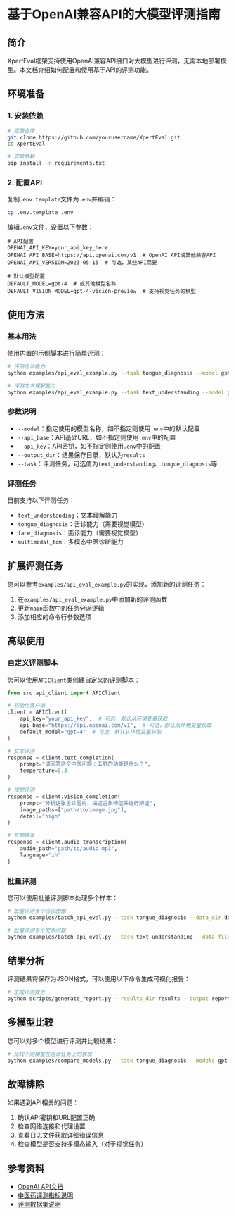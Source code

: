 # 基于OpenAI兼容API的大模型评测指南

## 简介

XpertEval框架支持使用OpenAI兼容API接口对大模型进行评测，无需本地部署模型。本文档介绍如何配置和使用基于API的评测功能。

## 环境准备

### 1. 安装依赖

```bash
# 克隆仓库
git clone https://github.com/yourusername/XpertEval.git
cd XpertEval

# 安装依赖
pip install -r requirements.txt
```

### 2. 配置API

复制`.env.template`文件为`.env`并编辑：

```bash
cp .env.template .env
```

编辑`.env`文件，设置以下参数：

```
# API配置
OPENAI_API_KEY=your_api_key_here
OPENAI_API_BASE=https://api.openai.com/v1  # OpenAI API或其他兼容API
OPENAI_API_VERSION=2023-05-15  # 可选，某些API需要

# 默认模型配置
DEFAULT_MODEL=gpt-4  # 或其他模型名称
DEFAULT_VISION_MODEL=gpt-4-vision-preview  # 支持视觉任务的模型
```

## 使用方法

### 基本用法

使用内置的示例脚本进行简单评测：

```bash
# 评测舌诊能力
python examples/api_eval_example.py --task tongue_diagnosis --model gpt-4-vision-preview

# 评测文本理解能力
python examples/api_eval_example.py --task text_understanding --model gpt-4
```

### 参数说明

- `--model`：指定使用的模型名称，如不指定则使用`.env`中的默认配置
- `--api_base`：API基础URL，如不指定则使用`.env`中的配置
- `--api_key`：API密钥，如不指定则使用`.env`中的配置
- `--output_dir`：结果保存目录，默认为`results`
- `--task`：评测任务，可选值为`text_understanding`、`tongue_diagnosis`等

### 评测任务

目前支持以下评测任务：

- `text_understanding`：文本理解能力
- `tongue_diagnosis`：舌诊能力（需要视觉模型）
- `face_diagnosis`：面诊能力（需要视觉模型）
- `multimodal_tcm`：多模态中医诊断能力

## 扩展评测任务

您可以参考`examples/api_eval_example.py`的实现，添加新的评测任务：

1. 在`examples/api_eval_example.py`中添加新的评测函数
2. 更新`main`函数中的任务分派逻辑
3. 添加相应的命令行参数选项

## 高级使用

### 自定义评测脚本

您可以使用`APIClient`类创建自定义的评测脚本：

```python
from src.api_client import APIClient

# 初始化客户端
client = APIClient(
    api_key="your_api_key",  # 可选，默认从环境变量获取
    api_base="https://api.openai.com/v1",  # 可选，默认从环境变量获取
    default_model="gpt-4"  # 可选，默认从环境变量获取
)

# 文本评测
response = client.text_completion(
    prompt="请回答这个中医问题：五脏的功能是什么？",
    temperature=0.3
)

# 视觉评测
response = client.vision_completion(
    prompt="分析这张舌诊图片，描述舌象特征并进行辨证",
    image_paths=["path/to/image.jpg"],
    detail="high"
)

# 音频转录
response = client.audio_transcription(
    audio_path="path/to/audio.mp3",
    language="zh"
)
```

### 批量评测

您可以使用批量评测脚本处理多个样本：

```bash
# 批量评测多个舌诊图像
python examples/batch_api_eval.py --task tongue_diagnosis --data_dir data/tongue_images

# 批量评测多个文本问题
python examples/batch_api_eval.py --task text_understanding --data_file data/tcm_questions.json
```

## 结果分析

评测结果将保存为JSON格式，可以使用以下命令生成可视化报告：

```bash
# 生成评测报告
python scripts/generate_report.py --results_dir results --output report.html
```

## 多模型比较

您可以对多个模型进行评测并比较结果：

```bash
# 比较不同模型在舌诊任务上的表现
python examples/compare_models.py --task tongue_diagnosis --models gpt-4-vision-preview claude-3-opus-20240229 gemini-pro-vision
```

## 故障排除

如果遇到API相关的问题：

1. 确认API密钥和URL配置正确
2. 检查网络连接和代理设置
3. 查看日志文件获取详细错误信息
4. 检查模型是否支持多模态输入（对于视觉任务）

## 参考资料

- [OpenAI API文档](https://platform.openai.com/docs/api-reference)
- [中医药评测指标说明](docs/metrics_part2.md)
- [评测数据集说明](docs/datasets.md) 